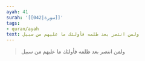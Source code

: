 ```yaml
---
ayah: 41
surah: '[[042|سورة]]'
tags:
- quran/ayah
text: ولمن انتصر بعد ظلمه فأولئك ما عليهم من سبيل
---
```

> ولمن انتصر بعد ظلمه فأولئك ما عليهم من سبيل
